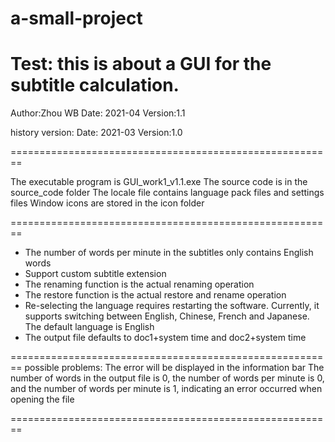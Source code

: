 # a-small-project
Test: this is about a GUI for the subtitle calculation.  
========================================================

Author:Zhou WB
Date:   2021-04
Version:1.1

history version: 
Date:   2021-03
Version:1.0

========================================================

The executable program is GUI_work1_v1.1.exe
The source code is in the source_code folder
The locale file contains language pack files and settings files
Window icons are stored in the icon folder 

========================================================

* The number of words per minute in the subtitles only contains English words
* Support custom subtitle extension
* The renaming function is the actual renaming operation
* The restore function is the actual restore and rename operation
* Re-selecting the language requires restarting the software. Currently, it supports switching between English, Chinese, French and Japanese. The default language is English
* The output file defaults to doc1+system time and doc2+system time 

========================================================
possible problems:
The error will be displayed in the information bar
The number of words in the output file is 0, the number of words per minute is 0, 
and the number of words per minute is 1, indicating an error occurred when opening the file 

========================================================
